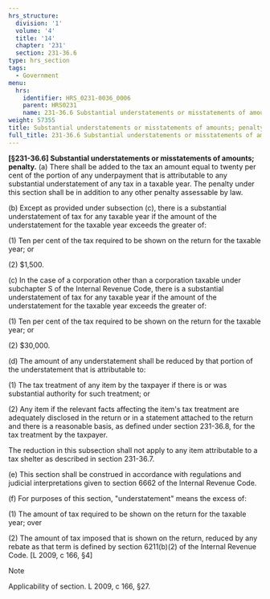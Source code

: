 ```yaml
---
hrs_structure:
  division: '1'
  volume: '4'
  title: '14'
  chapter: '231'
  section: 231-36.6
type: hrs_section
tags:
  - Government
menu:
  hrs:
    identifier: HRS_0231-0036_0006
    parent: HRS0231
    name: 231-36.6 Substantial understatements or misstatements of amounts; penalty
weight: 57355
title: Substantial understatements or misstatements of amounts; penalty
full_title: 231-36.6 Substantial understatements or misstatements of amounts; penalty
---
```

**[§231-36.6] Substantial understatements or misstatements of amounts; penalty.** (a) There shall be added to the tax an amount equal to twenty per cent of the portion of any underpayment that is attributable to any substantial understatement of any tax in a taxable year. The penalty under this section shall be in addition to any other penalty assessable by law.

(b) Except as provided under subsection (c), there is a substantial understatement of tax for any taxable year if the amount of the understatement for the taxable year exceeds the greater of:

(1) Ten per cent of the tax required to be shown on the return for the taxable year; or

(2) $1,500.

(c) In the case of a corporation other than a corporation taxable under subchapter S of the Internal Revenue Code, there is a substantial understatement of tax for any taxable year if the amount of the understatement for the taxable year exceeds the greater of:

(1) Ten per cent of the tax required to be shown on the return for the taxable year; or

(2) $30,000.

(d) The amount of any understatement shall be reduced by that portion of the understatement that is attributable to:

(1) The tax treatment of any item by the taxpayer if there is or was substantial authority for such treatment; or

(2) Any item if the relevant facts affecting the item's tax treatment are adequately disclosed in the return or in a statement attached to the return and there is a reasonable basis, as defined under section 231-36.8, for the tax treatment by the taxpayer.

The reduction in this subsection shall not apply to any item attributable to a tax shelter as described in section 231-36.7.

(e) This section shall be construed in accordance with regulations and judicial interpretations given to section 6662 of the Internal Revenue Code.

(f) For purposes of this section, "understatement" means the excess of:

(1) The amount of tax required to be shown on the return for the taxable year; over

(2) The amount of tax imposed that is shown on the return, reduced by any rebate as that term is defined by section 6211(b)(2) of the Internal Revenue Code. [L 2009, c 166, §4]

Note

Applicability of section. L 2009, c 166, §27.